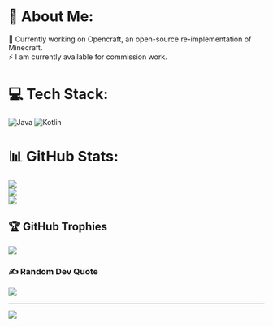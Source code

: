 # 💫 About Me:
🔭 Currently working on Opencraft, an open-source re-implementation of Minecraft.<br>⚡ I am currently available for commission work.


# 💻 Tech Stack:
![Java](https://img.shields.io/badge/java-%23ED8B00.svg?style=for-the-badge&logo=openjdk&logoColor=white) ![Kotlin](https://img.shields.io/badge/kotlin-%237F52FF.svg?style=for-the-badge&logo=kotlin&logoColor=white)
# 📊 GitHub Stats:
![](https://github-readme-stats.vercel.app/api?username=egisac&theme=synthwave&hide_border=false&include_all_commits=true&count_private=true)<br/>
![](https://nirzak-streak-stats.vercel.app/?user=egisac&theme=synthwave&hide_border=false)<br/>
![](https://github-readme-stats.vercel.app/api/top-langs/?username=egisac&theme=synthwave&hide_border=false&include_all_commits=true&count_private=true&layout=compact)

## 🏆 GitHub Trophies
![](https://github-profile-trophy.vercel.app/?username=egisac&theme=synthwave&no-frame=false&no-bg=true&margin-w=4)

### ✍️ Random Dev Quote
![](https://quotes-github-readme.vercel.app/api?type=horizontal&theme=radical)

---
[![](https://visitcount.itsvg.in/api?id=egisac&icon=0&color=0)](https://visitcount.itsvg.in)

<!-- Proudly created with GPRM ( https://gprm.itsvg.in ) -->